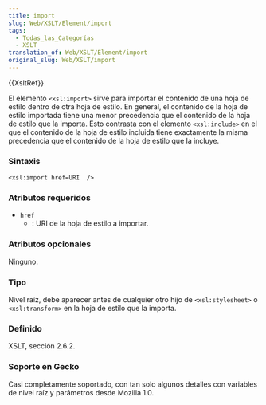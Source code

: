 ```yaml
---
title: import
slug: Web/XSLT/Element/import
tags:
  - Todas_las_Categorías
  - XSLT
translation_of: Web/XSLT/Element/import
original_slug: Web/XSLT/import
---
```

{{XsltRef}}

El elemento `<xsl:import>` sirve para importar el contenido de una hoja de estilo dentro de otra hoja de estilo. En general, el contenido de la hoja de estilo importada tiene una menor precedencia que el contenido de la hoja de estilo que la importa. Esto contrasta con el elemento `<xsl:include>` en el que el contenido de la hoja de estilo incluida tiene exactamente la misma precedencia que el contenido de la hoja de estilo que la incluye.

### Sintaxis

```
<xsl:import href=URI  />
```

### Atributos requeridos

- `href`
  - : URI de la hoja de estilo a importar.

### Atributos opcionales

Ninguno.

### Tipo

Nivel raíz, debe aparecer antes de cualquier otro hijo de `<xsl:stylesheet>` o `<xsl:transform>` en la hoja de estilo que la importa.

### Definido

XSLT, sección 2.6.2.

### Soporte en Gecko

Casi completamente soportado, con tan solo algunos detalles con variables de nivel raíz y parámetros desde Mozilla 1.0.
